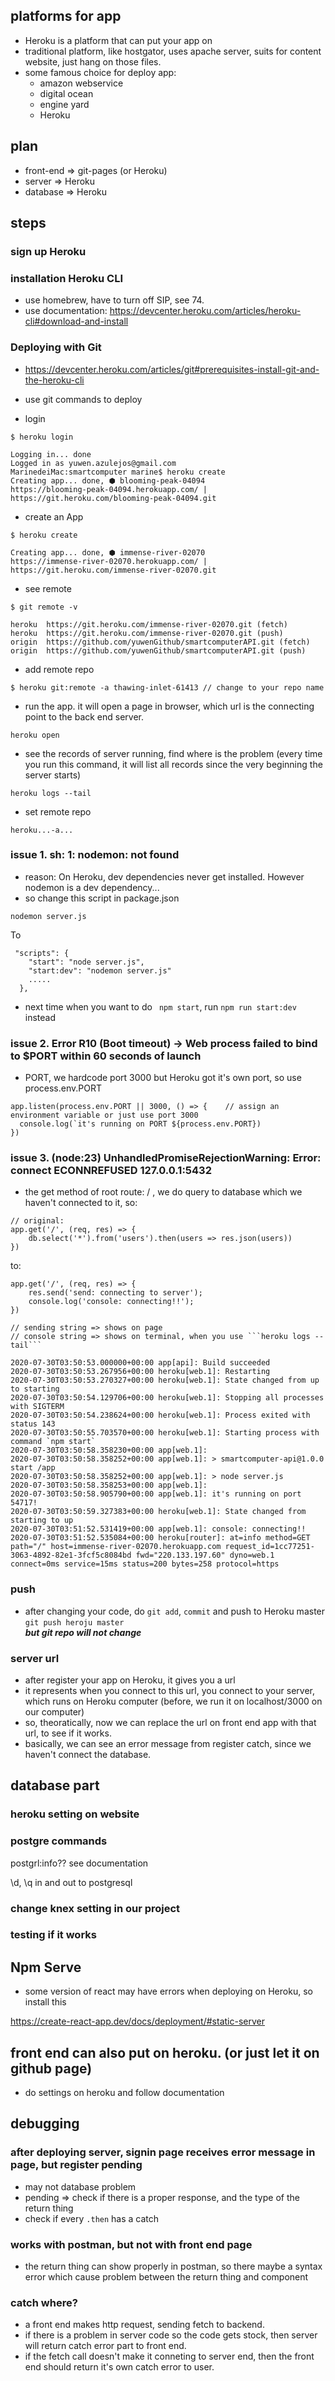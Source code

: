 ## platforms for app
- Heroku is a platform that can put your app on 
- traditional platform, like hostgator, uses apache server, suits for content website, just hang on those files.
- some famous choice for deploy app: 
  - amazon webservice
  - digital ocean
  - engine yard
  - Heroku

## plan
- front-end => git-pages (or Heroku)
- server => Heroku
- database => Heroku

## steps

### sign up Heroku

### installation Heroku CLI 
- use homebrew, have to turn off SIP, see 74.
- use documentation: https://devcenter.heroku.com/articles/heroku-cli#download-and-install

### Deploying with Git
- https://devcenter.heroku.com/articles/git#prerequisites-install-git-and-the-heroku-cli
- use git commands to deploy 

- login
```
$ heroku login

Logging in... done
Logged in as yuwen.azulejos@gmail.com
MarinedeiMac:smartcomputer marine$ heroku create
Creating app... done, ⬢ blooming-peak-04094
https://blooming-peak-04094.herokuapp.com/ | https://git.heroku.com/blooming-peak-04094.git
```

- create an App
```
$ heroku create

Creating app... done, ⬢ immense-river-02070
https://immense-river-02070.herokuapp.com/ | https://git.heroku.com/immense-river-02070.git
```

- see remote
```
$ git remote -v

heroku  https://git.heroku.com/immense-river-02070.git (fetch)
heroku  https://git.heroku.com/immense-river-02070.git (push)
origin  https://github.com/yuwenGithub/smartcomputerAPI.git (fetch)
origin  https://github.com/yuwenGithub/smartcomputerAPI.git (push)
```

- add remote repo
```
$ heroku git:remote -a thawing-inlet-61413 // change to your repo name
```

- run the app. it will open a page in browser, which url is the connecting point to the back end server.
```
heroku open
```

- see the records of server running, find where is the problem (every time you run this command, it will list all records since the very beginning the server starts)
```
heroku logs --tail
```

- set remote repo
```
heroku...-a...
```

### issue 1. sh: 1: nodemon: not found
- reason:
On Heroku, dev dependencies never get installed. However nodemon is a dev dependency...
- so change this script in package.json
```
nodemon server.js
```
To
```
 "scripts": {
    "start": "node server.js",
    "start:dev": "nodemon server.js"
    .....    
  },
```
- next time when you want to do ``` npm start```, run ```npm run start:dev``` instead

### issue 2. Error R10 (Boot timeout) -> Web process failed to bind to $PORT within 60 seconds of launch
- PORT, we hardcode port 3000 but Heroku got it's own port, so use process.env.PORT
```
app.listen(process.env.PORT || 3000, () => {    // assign an environment variable or just use port 3000
  console.log(`it's running on PORT ${process.env.PORT})
}) 
```

### issue 3. (node:23) UnhandledPromiseRejectionWarning: Error: connect ECONNREFUSED 127.0.0.1:5432
- the get method of root route: / , we do query to database which we haven't connected to it, so:
```
// original:
app.get('/', (req, res) => {
    db.select('*').from('users').then(users => res.json(users))
})
```
to:
```
app.get('/', (req, res) => {
    res.send('send: connecting to server');
    console.log('console: connecting!!');
})

// sending string => shows on page
// console string => shows on terminal, when you use ```heroku logs --tail```
```
```
2020-07-30T03:50:53.000000+00:00 app[api]: Build succeeded
2020-07-30T03:50:53.267956+00:00 heroku[web.1]: Restarting
2020-07-30T03:50:53.270327+00:00 heroku[web.1]: State changed from up to starting
2020-07-30T03:50:54.129706+00:00 heroku[web.1]: Stopping all processes with SIGTERM
2020-07-30T03:50:54.238624+00:00 heroku[web.1]: Process exited with status 143
2020-07-30T03:50:55.703570+00:00 heroku[web.1]: Starting process with command `npm start`
2020-07-30T03:50:58.358230+00:00 app[web.1]: 
2020-07-30T03:50:58.358252+00:00 app[web.1]: > smartcomputer-api@1.0.0 start /app
2020-07-30T03:50:58.358252+00:00 app[web.1]: > node server.js
2020-07-30T03:50:58.358253+00:00 app[web.1]: 
2020-07-30T03:50:58.905790+00:00 app[web.1]: it's running on port 54717!
2020-07-30T03:50:59.327383+00:00 heroku[web.1]: State changed from starting to up
2020-07-30T03:51:52.531419+00:00 app[web.1]: console: connecting!!
2020-07-30T03:51:52.535084+00:00 heroku[router]: at=info method=GET path="/" host=immense-river-02070.herokuapp.com request_id=1cc77251-3063-4892-82e1-3fcf5c8084bd fwd="220.133.197.60" dyno=web.1 connect=0ms service=15ms status=200 bytes=258 protocol=https
```

### push
- after changing your code, do ```git add```, ```commit``` and push to Heroku master ```git push heroju master```      
***but git repo will not change***

### server url
- after register your app on Heroku, it gives you a url
- it represents when you connect to this url, you connect to your server, which runs on Heroku computer
(before, we run it on localhost/3000 on our computer)
- so, theoratically, now we can replace the url on front end app with that url, to see if it works.
- basically, we can see an error message from register catch, since we haven't connect the database.


## database part

### heroku setting on website
### postgre commands
postgrl:info?? see documentation

\d, \q in and out to postgresql
### change knex setting in our project

### testing if it works

## Npm Serve
- some version of react may have errors when deploying on Heroku, so install this

https://create-react-app.dev/docs/deployment/#static-server

## front end can also put on heroku. (or just let it on github page)
- do settings on heroku and follow documentation

## debugging

### after deploying server, signin page receives error message in page, but register pending
- may not database problem
- pending => check if there is a proper response, and the type of the return thing
- check if every ```.then``` has a catch

### works with postman, but not with front end page
- the return thing can show properly in postman, so there maybe a syntax error which cause problem between the return thing and component

### catch where?
- a front end makes http request, sending fetch to backend.
- if there is a problem in server code so the code gets stock, then server will return catch error part to front end.
- if the fetch call doesn't make it conneting to server end, then the front end should return it's own catch error to user.
